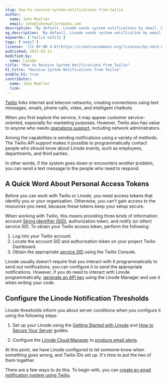 ```yaml
---
slug: how-to-receive-system-notifications-from-twilio
author:
  name: John Mueller
  email: john@johnmuellerbooks.com
description: 'By default, Linode sends system notifications by email. But you can use Twilio to send SMS messages and notifications to system monitoring tools – a boon for any network administrator. In this guide, you can see how its API works, and how you can connect services to make your life easier.'
og_description: 'By default, Linode sends system notification by email. But you can use Twilio to send SMS messages and notifications to system monitoring tools – a boon for any network administrator. In this guide, you can see how its API works, and how you can connect services to make your life easier.'
keywords: ['twilio notify']
tags: ['email']
license: '[CC BY-ND 4.0](https://creativecommons.org/licenses/by-nd/4.0)'
published: 2021-03-11
modified_by:
  name: Linode
title: "How to Receive System Notifications From Twilio"
h1_title: "Receive System Notifications From Twilio"
enable_h1: true
contributor:
  name: John Mueller
  link:
---
```


[Twilio](https://www.twilio.com/) links internet and telecom networks, creating connections using text messages, emails, phone calls, video, and intelligent chatbots.

When you first explore the service, it may appear customer service-oriented, especially for marketing purposes. However, Twilio also has value to anyone who needs [operations support](https://www.twilio.com/solutions/operations), including network administrators.

Among the capabilities is sending notifications using a variety of methods. The Twilio API support makes it possible to programmatically contact people who should know about Linode events, such as employees, departments, and third parties.

In other words, if the system goes down or encounters another problem, you can send a text message to the people who need to respond.

## A Quick Word About Personal Access Tokens

Before you can work with Twilio or Linode, you need access tokens that identify you or your organization. Otherwise, you can't gain access to the resources you need, because these tokens keep your setup secure.

When working with Twilio, this means providing three kinds of information: account [String Identifier (SID)](https://www.twilio.com/docs/glossary/what-is-a-sid), authorization token, and notify (or other) service SID. To obtain your Twilio access token, perform the following:

1. Log into your Twilio account.
1. Locate the account SID and authorization token on your project Twilio Dashboard.
1. Obtain the appropriate [service SID](https://www.twilio.com/docs/messaging/services/api) using the Twilio Console.

Linode usually doesn't require that you interact with it programmatically to send out notifications; you can configure it to send the appropriate notifications. However, if you do need to interact with Linode programmatically, [generate an API key](/docs/guides/api-key/) using the Linode Manager and use it when writing your code.

## Configure the Linode Notification Thresholds

Linode thresholds inform you about server conditions when you configure it using the following steps:

1. Set up your Linode using the [Getting Started with Linode](/docs/getting-started/) and [How to Secure Your Server](/docs/security/securing-your-server/) guides.

1. Configure the [Linode Cloud Manager](/docs/products/tools/cloud-manager/guides/) to [produce email alerts](/docs/guides/monitoring-and-maintaining-your-server/#configure-linode-cloud-manager-email-alerts).

At this point, we have Linode configured to let someone know when something goes wrong, and Twilio IDs set up. It's time to put the two of them together.

There are a few ways to do this. To begin with, you can [create an email notification system using Twilio](/docs/guides/development/tips-and-tricks/create-an-email-notification-system-using-twilio).

